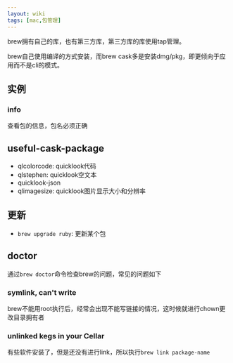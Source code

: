 ```yaml
---
layout: wiki
tags: [mac,包管理]
---
```


brew拥有自己的库，也有第三方库，第三方库的库使用tap管理。

brew自己使用编译的方式安装，而brew cask多是安装dmg/pkg，即更倾向于应用而不是cli的模式。

## 实例

### info

查看包的信息，包名必须正确


## useful-cask-package

* qlcolorcode: quicklook代码
* qlstephen: quicklook空文本
* quicklook-json
* qlimagesize: quicklook图片显示大小和分辨率

## 更新

* `brew upgrade ruby`: 更新某个包

## doctor

通过`brew doctor`命令检查brew的问题，常见的问题如下

### symlink, can't write

brew不能用root执行后，经常会出现不能写链接的情况，这时候就进行chown更改目录拥有者

### unlinked kegs in your Cellar

有些软件安装了，但是还没有进行link，所以执行`brew link package-name`